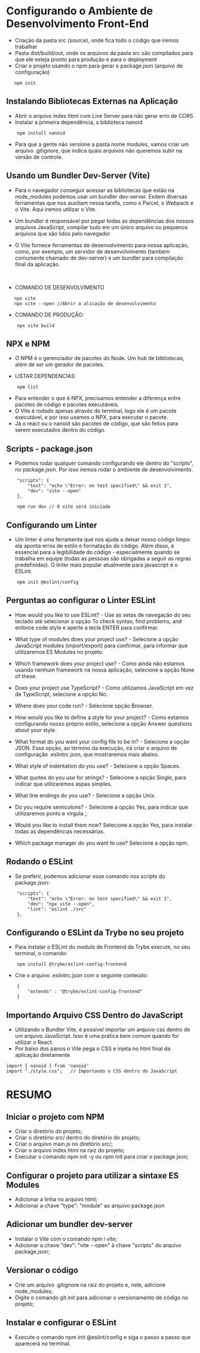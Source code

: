 # Configurando o Ambiente de Desenvolvimento Front-End
 - Criação da pasta src (source), onde fica todo o código que iremos trabalhar
 - Pasta dist/build/out, onde os arquivos da pasta src são compilados para que ele esteja pronto para produção e para o deployment
 - Criar o projeto usando o npm para gerar o package.json (arquivo de configuração)

 ````
    npm init
````
## Instalando Bibliotecas Externas na Aplicação
- Abrir o arquivo index.html com Live Server para não gerar erro de CORS
- Instalar a primeira dependência, a biblioteca nanoid

````
    npm install nanoid
`````
- Para que a gente não versione a pasta nome modules, vamos criar um arquivo .gitignore, que indica quais arquivos não queremos subir na versão de controle.

## Usando um Bundler Dev-Server (Vite)
 - Para o navegador conseguir acessar as bibliotecas que estão na node_modules podemos usar um bundler dev-server. Exitem diversas ferramentas que nos auxiliam nessa tarefa, como o Parcel, o Webpack e o Vite. Aqui iremos utilizar o Vite. 

 - Um bundler é responsável por pegar todas as dependências dos nossos arquivos JavaScript, compilar tudo em um único arquivo ou pequenos arquivos que são lidos pelo navegador

- O Vite fornece ferramentas de desenvolvimento para nossa aplicação, como, por exemplo, um servidor de desenvolvimento (também comumente chamado de dev-server) e um bundler para compilação final da aplicação.
</br>

 - COMANDO DE DESENVOLVIMENTO

 ````
    npx vite 
    npx vite --open //Abrir a alicação de desenvolvimento
`````
- COMANDO DE PRODUÇÃO:

````
    npx vite build
````

## NPX e NPM
- O NPM é o gerenciador de pacotes do Node. Um hub de bibliotecas, além de ser um gerador de pacotes.

- LISTAR DEPENDENCIAS:

````
    npm list
````
- Para entender o que é NPX, precisamos entender a diferença entre pacotes de código e pacotes executáveis.
- O Vite é rodado apenas através do terminal, logo ele é um pacote executável, e por isso usamos o NPX, para executar o pacote.
- Já o react ou o nanoid são pacotes de código, que são feitos para serem executados dentro do código.

## Scripts - package.json
- Podemos rodar qualquer comando configurando ele dentro do "scripts", no package.json. Por isso iremos rodar o ambiente de desenvolvimento.

````
    "scripts": {
        "test": "echo \"Error: no test specified\" && exit 1",
        "dev": "vite --open"
    },

    npm run dev // O vite será iniciado
````

## Configurando um Linter
- Um linter é uma ferramenta que nos ajuda a deixar nosso código limpo: ela aponta erros de estilo e formatação do código. Além disso, é essencial para a legibilidade do código - especialmente quando se trabalha em equipe (todas as pessoas são obrigadas a seguir as regras predefinidas). O linter mais popular atualmente para javascript é o ESLint.

````
    npm init @eslint/config
````

## Perguntas ao configurar o Linter ESLint
- How would you like to use ESLint? - Use as setas de navegação do seu teclado até selecionar a opção To check syntax, find problems, and enforce code style e aperte a tecla ENTER para confirmar.

- What type of modules does your project use? - Selecione a opção JavaScript modules (import/export) para confirmar, para informar que utilizaremos ES Modules no projeto.

- Which framework does your project use? - Como ainda não estamos usando nenhum framework na nossa aplicação, selecione a opção None of these.

- Does your project use TypeScript? - Como utilizamos JavaScript em vez de TypeScript, selecione a opção No.

- Where does your code run? - Selecione opção Browser.

- How would you like to define a style for your project? - Como estamos configurando nosso próprio estilo, selecione a opção Answer questions about your style.

- What format do you want your config file to be in? - Selecione a opção JSON. Essa opção, ao término da execução, irá criar o arquivo de configuração .eslintrc.json, que mostraremos mais abaixo.

- What style of indentation do you use? - Selecione a opção Spaces.

- What quotes do you use for strings? - Selecione a opção Single, para indicar que utilizaremos aspas simples.

- What line endings do you use? - Selecione a opção Unix.

- Do you require semicolons? - Selecione a opção Yes, para indicar que utilizaremos ponto e vírgula ;.

- Would you like to install them now? Selecione a opção Yes, para instalar todas as dependências necessárias.

- Which package manager do you want to use? Selecione a opção npm.

## Rodando o ESLint

- Se preferir, podemos adicionar esse comando nos scripts do package.json:
`````
    "scripts": {
        "test": "echo \"Error: no test specified\" && exit 1",
        "dev": "npx vite --open",
        "lint": "eslint ./src"
    },

`````

## Configurando o ESLint da Trybe no seu projeto
 - Para instalar o ESLint do modulo de Frontend da Trybe execute, no seu terminal, o comando:

`````
    npm install @trybe/eslint-config-frontend
`````

- Crie o arquivo .eslintrc.json com o seguinte conteúdo:

``````
    {
        "extends" : "@trybe/eslint-config-frontend"
    }
``````

## Importando Arquivo CSS Dentro do JavaScript
- Utilizando o Bundler Vite, é possível importar um arquivo css dentro de um arquivo JavaScript. Isso é uma prática bem comum quando for utilizar o React. 
- Por baixo dos panos o Vite pega o CSS e injeta no html final da aplicação diretamente

`````
import { nanoid } from 'nanoid'
import "./style.css";   // Importando o CSS dentro do JavaScript
`````
# RESUMO
## Iniciar o projeto com NPM
- Criar o diretório do projeto;
- Criar o diretório src/ dentro do diretório do projeto;
- Criar o arquivo main.js no diretório src/;
- Criar o arquivo index.html na raiz do projeto;
- Executar o comando npm init -y ou npm init para criar o package.json;

## Configurar o projeto para utilizar a sintaxe ES Modules
- Adicionar a linha <script type="module" src="./src/main.js"></script> no arquivo html;
- Adicionar a chave "type": "module" ao arquivo package.json

## Adicionar um bundler dev-server
- Instalar o Vite com o comando npm i vite;
- Adicionar a chave "dev": "vite --open" à chave "scripts" do arquivo package.json;

## Versionar o código
- Crie um arquivo .gitignore na raiz do projeto e, nele, adicione node_modules;
- Digite o comando git init para adicionar o versionamento de código no projeto;

## Instalar e configurar o ESLint
- Execute o comando npm init @eslint/config e siga o passo a passo que aparecerá no terminal.
